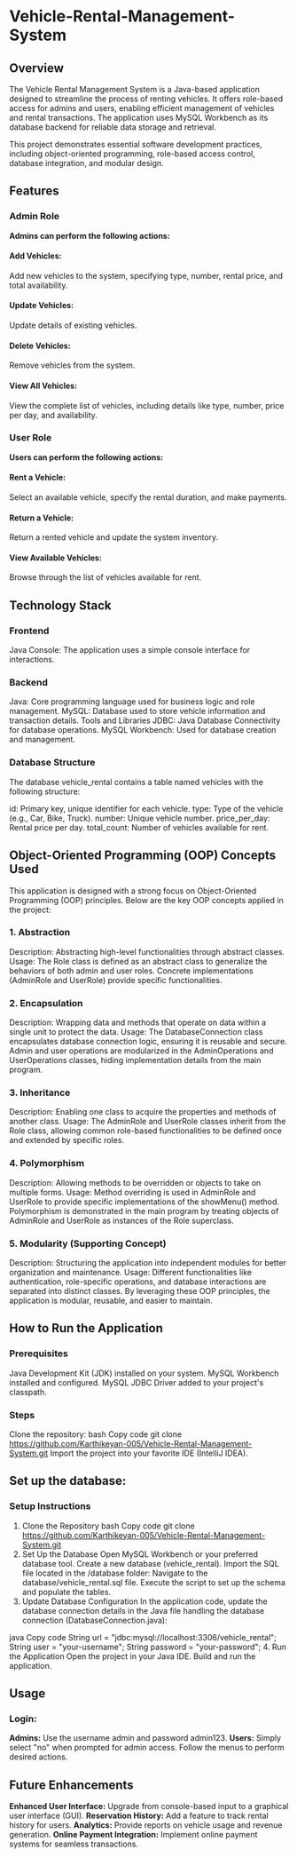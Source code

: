 # Vehicle-Rental-Management-System

## Overview

The Vehicle Rental Management System is a Java-based application designed to streamline the process of renting vehicles. It offers role-based access for admins and users, enabling efficient management of vehicles and rental transactions. The application uses MySQL Workbench as its database backend for reliable data storage and retrieval.

This project demonstrates essential software development practices, including object-oriented programming, role-based access control, database integration, and modular design.

## Features

### Admin Role
**Admins can perform the following actions:**

#### Add Vehicles:
Add new vehicles to the system, specifying type, number, rental price, and total availability.
#### Update Vehicles:
Update details of existing vehicles.
#### Delete Vehicles:
Remove vehicles from the system.
#### View All Vehicles:
View the complete list of vehicles, including details like type, number, price per day, and availability.
### User Role

**Users can perform the following actions:**

#### Rent a Vehicle:
Select an available vehicle, specify the rental duration, and make payments.
#### Return a Vehicle:
Return a rented vehicle and update the system inventory.
#### View Available Vehicles:
Browse through the list of vehicles available for rent.

## Technology Stack
### Frontend
Java Console: The application uses a simple console interface for interactions.
### Backend
Java: Core programming language used for business logic and role management.
MySQL: Database used to store vehicle information and transaction details.
Tools and Libraries
JDBC: Java Database Connectivity for database operations.
MySQL Workbench: Used for database creation and management.

### Database Structure
The database vehicle_rental contains a table named vehicles with the following structure:

id: Primary key, unique identifier for each vehicle.
type: Type of the vehicle (e.g., Car, Bike, Truck).
number: Unique vehicle number.
price_per_day: Rental price per day.
total_count: Number of vehicles available for rent.

## Object-Oriented Programming (OOP) Concepts Used
This application is designed with a strong focus on Object-Oriented Programming (OOP) principles. Below are the key OOP concepts applied in the project:

### 1. Abstraction
Description:
 Abstracting high-level functionalities through abstract classes.
Usage:
 The Role class is defined as an abstract class to generalize the behaviors of both admin and user roles. Concrete implementations (AdminRole and UserRole) provide specific functionalities.
### 2. Encapsulation
Description:
 Wrapping data and methods that operate on data within a single unit to protect the data.
Usage:
 The DatabaseConnection class encapsulates database connection logic, ensuring it is reusable and secure.
Admin and user operations are modularized in the AdminOperations and UserOperations classes, hiding implementation details from the main program.
### 3. Inheritance
Description:
 Enabling one class to acquire the properties and methods of another class.
Usage:
 The AdminRole and UserRole classes inherit from the Role class, allowing common role-based functionalities to be defined once and extended by specific roles.
### 4. Polymorphism
Description:
 Allowing methods to be overridden or objects to take on multiple forms.
Usage:
 Method overriding is used in AdminRole and UserRole to provide specific implementations of the showMenu() method.
Polymorphism is demonstrated in the main program by treating objects of AdminRole and UserRole as instances of the Role superclass.
### 5. Modularity (Supporting Concept)
Description:
 Structuring the application into independent modules for better organization and maintenance.
Usage:
 Different functionalities like authentication, role-specific operations, and database interactions are separated into distinct classes.
By leveraging these OOP principles, the application is modular, reusable, and easier to maintain.

## How to Run the Application

### Prerequisites

Java Development Kit (JDK) installed on your system.
MySQL Workbench installed and configured.
MySQL JDBC Driver added to your project's classpath.

### Steps

Clone the repository:
bash
Copy code
git clone https://github.com/Karthikeyan-005/Vehicle-Rental-Management-System.git
Import the project into your favorite IDE (IntelliJ IDEA).

## Set up the database:

### Setup Instructions
1. Clone the Repository
bash
Copy code
git clone https://github.com/Karthikeyan-005/Vehicle-Rental-Management-System.git
2. Set Up the Database
Open MySQL Workbench or your preferred database tool.
Create a new database (vehicle_rental).
Import the SQL file located in the /database folder:
Navigate to the database/vehicle_rental.sql file.
Execute the script to set up the schema and populate the tables.
3. Update Database Configuration
In the application code, update the database connection details in the Java file handling the database connection (DatabaseConnection.java):

java
Copy code
String url = "jdbc:mysql://localhost:3306/vehicle_rental";
String user = "your-username";
String password = "your-password";
4. Run the Application
Open the project in your Java IDE.
Build and run the application.

## Usage
### Login:
**Admins:** Use the username admin and password admin123.
**Users:** Simply select "no" when prompted for admin access.
Follow the menus to perform desired actions.

## Future Enhancements
**Enhanced User Interface:** Upgrade from console-based input to a graphical user interface (GUI).
**Reservation History:** Add a feature to track rental history for users.
**Analytics:** Provide reports on vehicle usage and revenue generation.
**Online Payment Integration:** Implement online payment systems for seamless transactions.
